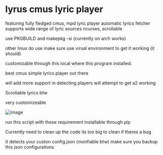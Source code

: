 # lyrus cmus lyric player
featuring fully fledged cmus, mpd lyric player
automatic lyrics fetcher
supports wide range of lyric sources
ncurses, scrollable

use PKGBUILD  and  makepkg -si (currently on arch works)

other linux do use make sure use virual environment to get it working (it should)

customizable through this local where this program installed.

best cmus simple lyrics player out there

will add more support in detecting players
will attempt to get a2 working

Scrollable lyrics btw 

very customizeable

![image](https://github.com/user-attachments/assets/5d5fdbc5-7d4b-4b38-b2db-0cee5722806f)


run this script with these requirement  installable through pip


Currently need to clean up the code its too big to clean if theres a bug


It detects your custon config.json (monfiable btw) make sure you backup this json configurations
